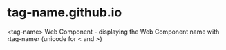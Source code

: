 # tag-name.github.io
&lt;tag-name> Web Component - displaying the Web Component name with ‹tag-name› (unicode for &lt; and >)
